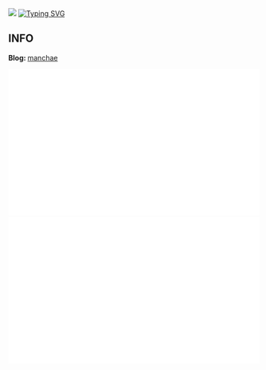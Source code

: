 <img src="https://capsule-render.vercel.app/api?type=waving&color=auto&height=150&section=header&color=02E0BA" />
<a href="https://git.io/typing-svg"><img src="https://readme-typing-svg.demolab.com?font=Emblema+One&size=50&duration=6000&pause=1000&color=0fa06f&center=true&vCenter=true&width=1000&height=110&lines=%EB%B0%B1%EC%97%94%EB%93%9C+%EA%B0%9C%EB%B0%9C%EC%9E%90+%EC%8B%A0%EB%AF%BC%EC%B1%84%EC%9E%85%EB%8B%88%EB%8B%A4;Hello%2C+I'm+minchae+Shin;Backend+Developer" alt="Typing SVG" /></a>
<h2>INFO</h2>
<b>Blog: </b><a href="https://velog.io/@manchae/posts">manchae</a>
<p align="center">
  <img src="https://raw.githubusercontent.com/9y06/github-stats-transparent/output/generated/overview.svg"/>
  <img src="https://raw.githubusercontent.com/9y06/github-stats-transparent/output/generated/languages.svg"/>
</p>
